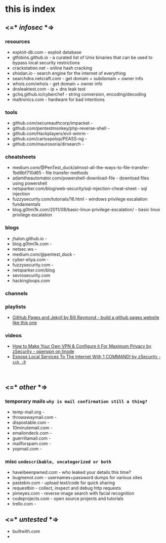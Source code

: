 # this is index

## <=* _infosec_ *=>

### resources
- exploit-db.com - exploit database
- gtfobins.github.io - a curated list of Unix binaries that can be used to bypass local security restrictions
- crackstation.net - online hash cracking
- shodan.io - search engine for the internet of everything 
- searchdns.netcraft.com - get domain + subdomain + owner info
- whois.com/whois - get domain + owner info
- dnsleaktest.com - ip + dns leak test
- gchq.github.io/cyberchef - string conversion, encoding/decoding
- maltronics.com - hardware for bad intentions

### tools
- github.com/secureauthcorp/impacket - 
- github.com/pentestmonkey/php-reverse-shell - 
- github.com/Hackplayers/evil-winrm - 
- github.com/carlospolop/PEASS-ng - 
- github.com/maurosoria/dirsearch - 

### cheatsheets
- medium.com/@PenTest_duck/almost-all-the-ways-to-file-transfer-1bd6bf710d65 - file transfer methods
- adamtheautomator.com/powershell-download-file - download files using powershell
- netsparker.com/blog/web-security/sql-injection-cheat-sheet - sql injection
- fuzzysecurity.com/tutorials/16.html - windows privilege escalation fundamentals
- blog.g0tmi1k.com/2011/08/basic-linux-privilege-escalation/ - basic linux privilege escalation

### blogs
- jhalon.github.io - 
- blog.g0tmi1k.com - 
- netsec.ws - 
- medium.com/@pentest_duck - 
- cyber-eliya.com - 
- fuzzysecurity.com - 
- netsparker.com/blog
- sevrosecurity.com
- hackingloops.com

### channels
### playlists
- [GitHub Pages and Jekyll by Bill Raymond - build a github pages website like this one](https://www.youtube.com/playlist?list=PLWzwUIYZpnJuT0sH4BN56P5oWTdHJiTNq)
### videos
- [How to Make Your Own VPN & Configure it For Maximum Privacy by zSecurity - openvpn on linode](https://www.youtube.com/watch?v=rXwJwubqVmI)
- [Expose Local Services To The Internet With 1 COMMAND! by zSecurity - `ssh -R`](https://www.youtube.com/watch?v=111ZDMKVTL4)

<br>

## <=* _other_ *=>

### temporary mails `why is mail confirmation still a thing?`
- temp-mail.org -
- throwawaymail.com -
- dispostable.com -
- 10minutemail.com -
- emailondeck.com -
- guerrillamail.com -
- mailforspam.com -
- yopmail.com -

### misc `undescribable, uncategorized or both`
- haveibeenpwned.com - who leaked your details this time?
- bugmenot.com - usernames+password dumps for various sites
- pastebin.com - upload text/code for quick sharing
- requestbin - collect, inspect and debug http requests
- pimeyes.com - reverse image search with facial recognition
- codeprojects.com - open source projects and tutorials
- trello.com -


## <=* _untested_ *=>
- builtwith.com
- 
